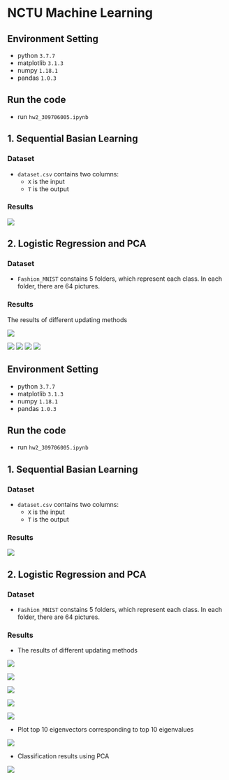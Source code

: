 # NCTU Machine Learning
## Environment Setting
* python `3.7.7`
* matplotlib  `3.1.3`
*  numpy `1.18.1`
*  pandas `1.0.3`

## Run the code
* run `hw2_309706005.ipynb`

## 1. Sequential Basian Learning

### Dataset
* `dataset.csv` contains two columns:
    * `X` is the input
    * `T` is the output
### Results
![](https://i.imgur.com/RSPXd6v.png)


## 2. Logistic Regression and PCA

### Dataset
* `Fashion_MNIST` constains 5 folders, which represent each class. In each folder, there are 64 pictures.
### Results
The results of different updating methods

![](https://i.imgur.com/dYgyzfD.png)

![](https://i.imgur.com/nq0RKmw.png)
![](https://i.imgur.com/1eJNBA9.png)
![](https://i.imgur.com/Y5qgS4y.png)
![](https://i.imgur.com/tXLRXik.png)

## Environment Setting
* python `3.7.7`
* matplotlib  `3.1.3`
*  numpy `1.18.1`
*  pandas `1.0.3`

## Run the code
* run `hw2_309706005.ipynb`

## 1. Sequential Basian Learning

### Dataset
* `dataset.csv` contains two columns:
    * `X` is the input
    * `T` is the output
### Results
![](https://i.imgur.com/RSPXd6v.png)


## 2. Logistic Regression and PCA

### Dataset
* `Fashion_MNIST` constains 5 folders, which represent each class. In each folder, there are 64 pictures.
### Results
* The results of different updating methods

![](https://i.imgur.com/dYgyzfD.png)

![](https://i.imgur.com/nq0RKmw.png)

![](https://i.imgur.com/1eJNBA9.png)

![](https://i.imgur.com/Y5qgS4y.png)

![](https://i.imgur.com/tXLRXik.png)

* Plot top 10 eigenvectors corresponding to top 10 eigenvalues

![](https://i.imgur.com/4Q5Ucs8.png)

* Classification results using PCA

![](https://i.imgur.com/tywkK8s.png)
